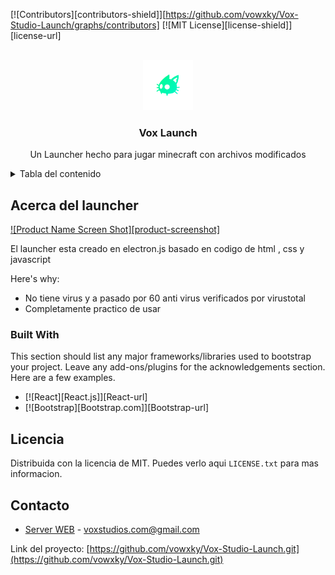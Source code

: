 <!-- Improved compatibility of back to top link: See: https://github.com/othneildrew/Best-README-Template/pull/73 -->
<a name="readme-top"></a>
<!--
*** Thanks for checking out the Best-README-Template. If you have a suggestion
*** that would make this better, please fork the repo and create a pull request
*** or simply open an issue with the tag "enhancement".
*** Don't forget to give the project a star!
*** Thanks again! Now go create something AMAZING! :D
-->



<!-- PROJECT SHIELDS -->
<!--
*** I'm using markdown "reference style" links for readability.
*** Reference links are enclosed in brackets [ ] instead of parentheses ( ).
*** See the bottom of this document for the declaration of the reference variables
*** for contributors-url, forks-url, etc. This is an optional, concise syntax you may use.
*** https://www.markdownguide.org/basic-syntax/#reference-style-links
-->
[![Contributors][contributors-shield]][https://github.com/vowxky/Vox-Studio-Launch/graphs/contributors]
[![MIT License][license-shield]][license-url]



<!-- PROJECT LOGO -->
<br />
<div align="center">
  <a href="https://raw.githubusercontent.com/vowxky/Vox-Studio-Launch/main/readme-images/background-launcher.PNG">
    <img src="readme-images/voxlogo.png" alt="Logo" width="80" height="80">
  </a>

  <h3 align="center">Vox Launch</h3>

  <p align="center">
    Un Launcher hecho para jugar minecraft con archivos modificados
  </p>
</div>



<!-- TABLE OF CONTENTS -->
<details>
  <summary>Tabla del contenido</summary>
  <ol>
    <li>
      <a href="#about-the-project">Acerca del launcher</a>
      <ul>
        <li><a href="#built-with">Built With</a></li>
      </ul>
    </li>
    <li>
      <a href="#getting-started">Getting Started</a>
      <ul>
        <li><a href="#prerequisites">Prerequisites</a></li>
        <li><a href="#installation">Installation</a></li>
      </ul>
    </li>
    <li><a href="#usage">Usage</a></li>
    <li><a href="#roadmap">Roadmap</a></li>
    <li><a href="#contributing">Contributing</a></li>
    <li><a href="#license">License</a></li>
    <li><a href="#contact">Contact</a></li>
    <li><a href="#acknowledgments">Acknowledgments</a></li>
  </ol>
</details>



<!-- ABOUT THE PROJECT -->
## Acerca del launcher

[![Product Name Screen Shot][product-screenshot]](https://raw.githubusercontent.com/vowxky/Vox-Studio-Launch/main/readme-images/background-launcher.PNG)

El launcher esta creado en electron.js basado en codigo de html , css y javascript

Here's why:
* No tiene virus y a pasado por 60 anti virus verificados por virustotal
* Completamente practico de usar



### Built With

This section should list any major frameworks/libraries used to bootstrap your project. Leave any add-ons/plugins for the acknowledgements section. Here are a few examples.

* [![React][React.js]][React-url]
* [![Bootstrap][Bootstrap.com]][Bootstrap-url]

<!-- LICENSE -->
## Licencia

Distribuida con la licencia de MIT. Puedes verlo aqui `LICENSE.txt` para mas informacion.




<!-- CONTACT -->
## Contacto

 - [Server WEB](https://VoxStudios.vowxky.repl.co) - voxstudios.com@gmail.com

Link del proyecto: [https://github.com/vowxky/Vox-Studio-Launch.git](https://github.com/vowxky/Vox-Studio-Launch.git)
